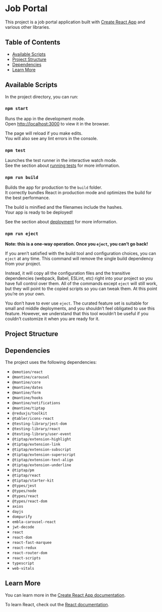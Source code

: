 # Job Portal

This project is a job portal application built with [Create React App](https://github.com/facebook/create-react-app) and various other libraries.

## Table of Contents

- [Available Scripts](#available-scripts)
- [Project Structure](#project-structure)
- [Dependencies](#dependencies)
- [Learn More](#learn-more)

## Available Scripts

In the project directory, you can run:

### `npm start`

Runs the app in the development mode.\
Open [http://localhost:3000](http://localhost:3000) to view it in the browser.

The page will reload if you make edits.\
You will also see any lint errors in the console.

### `npm test`

Launches the test runner in the interactive watch mode.\
See the section about [running tests](https://facebook.github.io/create-react-app/docs/running-tests) for more information.

### `npm run build`

Builds the app for production to the `build` folder.\
It correctly bundles React in production mode and optimizes the build for the best performance.

The build is minified and the filenames include the hashes.\
Your app is ready to be deployed!

See the section about [deployment](https://facebook.github.io/create-react-app/docs/deployment) for more information.

### `npm run eject`

**Note: this is a one-way operation. Once you `eject`, you can’t go back!**

If you aren’t satisfied with the build tool and configuration choices, you can `eject` at any time. This command will remove the single build dependency from your project.

Instead, it will copy all the configuration files and the transitive dependencies (webpack, Babel, ESLint, etc) right into your project so you have full control over them. All of the commands except `eject` will still work, but they will point to the copied scripts so you can tweak them. At this point you’re on your own.

You don’t have to ever use `eject`. The curated feature set is suitable for small and middle deployments, and you shouldn’t feel obligated to use this feature. However, we understand that this tool wouldn’t be useful if you couldn’t customize it when you are ready for it.

## Project Structure


## Dependencies

The project uses the following dependencies:

- `@emotion/react`
- `@mantine/carousel`
- `@mantine/core`
- `@mantine/dates`
- `@mantine/form`
- `@mantine/hooks`
- `@mantine/notifications`
- `@mantine/tiptap`
- `@reduxjs/toolkit`
- `@tabler/icons-react`
- `@testing-library/jest-dom`
- `@testing-library/react`
- `@testing-library/user-event`
- `@tiptap/extension-highlight`
- `@tiptap/extension-link`
- `@tiptap/extension-subscript`
- `@tiptap/extension-superscript`
- `@tiptap/extension-text-align`
- `@tiptap/extension-underline`
- `@tiptap/pm`
- `@tiptap/react`
- `@tiptap/starter-kit`
- `@types/jest`
- `@types/node`
- `@types/react`
- `@types/react-dom`
- `axios`
- `dayjs`
- `dompurify`
- `embla-carousel-react`
- `jwt-decode`
- `react`
- `react-dom`
- `react-fast-marquee`
- `react-redux`
- `react-router-dom`
- `react-scripts`
- `typescript`
- `web-vitals`

## Learn More

You can learn more in the [Create React App documentation](https://facebook.github.io/create-react-app/docs/getting-started).

To learn React, check out the [React documentation](https://reactjs.org/).
